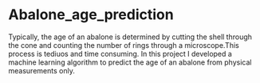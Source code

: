 # Abalone_age_prediction
Typically, the age of an abalone is determined by cutting the shell through the cone and counting the number of rings through a microscope.This process is tediuos and time consuming.
In this project I developed a machine learning algorithm to predict the age of an abalone from physical measurements only.
